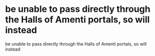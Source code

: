 # be unable to pass directly through the Halls of Amenti portals, so will instead

be unable to pass directly through the Halls of Amenti portals, so will instead